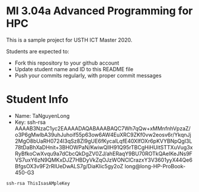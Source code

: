 MI 3.04a Advanced Programming for HPC
=============================================

This is a sample project for USTH ICT Master 2020.

Students are expected to:

* Fork this repository to your github account
* Update student name and ID to this README file
* Push your commits regularly, with proper commit messages

Student Info
=======================

* Name: TaNguyenLong
* Key: ssh-rsa AAAAB3NzaC1yc2EAAAADAQABAAABAQC7Wh7qQw+xMMnfnhVpzaZ/o3P6gMwlbA39uhJuhoif55p63ow6AW4EuXRC9ZKf0vw2eosv6r/YkqnJj2MgO8bUaRH0724I3qSz8Zl9gUE6fKycalLqfE40XIfOXr6pKVYBNpQgI3L78tDaBhXaDHnit+3BHOWPaN/KwiwQllH91Q95rTBCgHiHUitSTTXuVug3xRyBfkoCwXvqu9a7dCbcQkDgZV0ZJ/ahERaqY9BU70ROTkQAeIKeJNs9FVS7uxY6zN9QMKxDJZ7HBDyVkZqOJzWONClCrazxY3V3601yyX44Qe6BfgsOX3v9F2rRIUeDwALS7g/DiaKlic5gy2oZ long@long-HP-ProBook-450-G3

```
ssh-rsa ThisIsasAMpleKey
```

